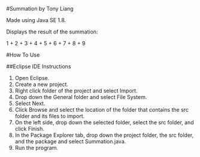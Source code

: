 #Summation by Tony Liang

Made using Java SE 1.8.

Displays the result of the summation:

1 + 2 + 3 + 4 + 5 + 6 + 7 + 8 + 9

#How To Use

##Eclipse IDE Instructions
1. Open Eclipse.
2. Create a new project.
3. Right click folder of the project and select Import.
4. Drop down the General folder and select File System.
5. Select Next.
6. Click Browse and select the location of the folder that contains the src folder and its files to import.
7. On the left side, drop down the selected folder, select the src folder, and click Finish.
8. In the Package Explorer tab, drop down the project folder, the src folder, and the package and select Summation.java.
9. Run the program.